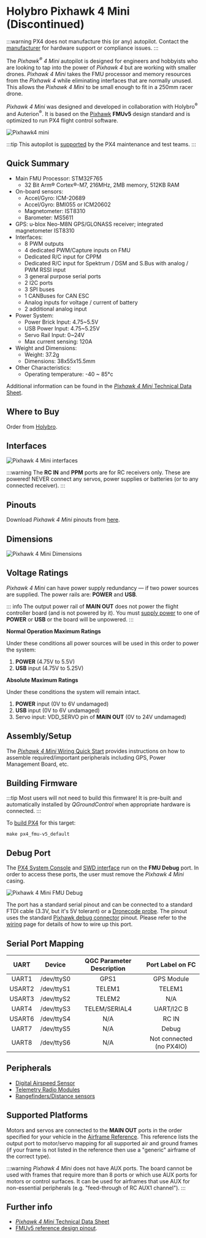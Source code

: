 # Holybro Pixhawk 4 Mini (Discontinued)

:::warning
PX4 does not manufacture this (or any) autopilot.
Contact the [manufacturer](https://holybro.com/) for hardware support or compliance issues.
:::

The _Pixhawk<sup>&reg;</sup> 4 Mini_ autopilot is designed for engineers and hobbyists who are looking to tap into the power of _Pixhawk 4_ but are working with smaller drones.
_Pixhawk 4 Mini_ takes the FMU processor and memory resources from the _Pixhawk 4_ while eliminating interfaces that are normally unused.
This allows the _Pixhawk 4 Mini_ to be small enough to fit in a 250mm racer drone.

_Pixhawk 4 Mini_ was designed and developed in collaboration with Holybro<sup>&reg;</sup> and Auterion<sup>&reg;</sup>.
It is based on the [Pixhawk](https://pixhawk.org/) **FMUv5** design standard and is optimized to run PX4 flight control software.

![Pixhawk4 mini](../../assets/flight_controller/pixhawk4mini/pixhawk4mini_iso_1.png)

:::tip
This autopilot is [supported](../flight_controller/autopilot_pixhawk_standard.md) by the PX4 maintenance and test teams.
:::

## Quick Summary

- Main FMU Processor: STM32F765
  - 32 Bit Arm® Cortex®-M7, 216MHz, 2MB memory, 512KB RAM
- On-board sensors:
  - Accel/Gyro: ICM-20689
  - Accel/Gyro: BMI055 or ICM20602
  - Magnetometer: IST8310
  - Barometer: MS5611
- GPS: u-blox Neo-M8N GPS/GLONASS receiver; integrated magnetometer IST8310
- Interfaces:
  - 8 PWM outputs
  - 4 dedicated PWM/Capture inputs on FMU
  - Dedicated R/C input for CPPM
  - Dedicated R/C input for Spektrum / DSM and S.Bus with analog / PWM RSSI input
  - 3 general purpose serial ports
  - 2 I2C ports
  - 3 SPI buses
  - 1 CANBuses for CAN ESC
  - Analog inputs for voltage / current of battery
  - 2 additional analog input
- Power System:
  - Power Brick Input: 4.75~5.5V
  - USB Power Input: 4.75~5.25V
  - Servo Rail Input: 0~24V
  - Max current sensing: 120A
- Weight and Dimensions:
  - Weight: 37.2g
  - Dimensions: 38x55x15.5mm
- Other Characteristics:
  - Operating temperature: -40 ~ 85°c

Additional information can be found in the [_Pixhawk 4 Mini_ Technical Data Sheet](https://github.com/PX4/PX4-user_guide/raw/v1.15/assets/flight_controller/pixhawk4mini/pixhawk4mini_technical_data_sheet.pdf).

## Where to Buy

Order from [Holybro](https://holybro.com/collections/autopilot-flight-controllers/products/pixhawk4-mini).

## Interfaces

![Pixhawk 4 Mini interfaces](../../assets/flight_controller/pixhawk4mini/pixhawk4mini_interfaces.png)

:::warning
The **RC IN** and **PPM** ports are for RC receivers only. These are powered! NEVER connect any servos, power supplies or batteries (or to any connected receiver).
:::

## Pinouts

Download _Pixhawk 4 Mini_ pinouts from [here](https://github.com/PX4/PX4-user_guide/raw/v1.15/assets/flight_controller/pixhawk4mini/pixhawk4mini_pinouts.pdf).

## Dimensions

![Pixhawk 4 Mini Dimensions](../../assets/flight_controller/pixhawk4mini/pixhawk4mini_dimensions.png)

## Voltage Ratings

_Pixhawk 4 Mini_ can have power supply redundancy — if two power sources are supplied. The power rails are: **POWER** and **USB**.

::: info
The output power rail of **MAIN OUT** does not power the flight controller board (and is not powered by it).
You must [supply power](../assembly/quick_start_pixhawk4_mini.md#power) to one of **POWER** or **USB** or the board will be unpowered.
:::

**Normal Operation Maximum Ratings**

Under these conditions all power sources will be used in this order to power the system:

1. **POWER** (4.75V to 5.5V)
1. **USB** input (4.75V to 5.25V)

**Absolute Maximum Ratings**

Under these conditions the system will remain intact.

1. **POWER** input (0V to 6V undamaged)
1. **USB** input (0V to 6V undamaged)
1. Servo input: VDD_SERVO pin of **MAIN OUT** (0V to 24V undamaged)

## Assembly/Setup

The [_Pixhawk 4 Mini_ Wiring Quick Start](../assembly/quick_start_pixhawk4_mini.md) provides instructions on how to assemble required/important peripherals including GPS, Power Management Board, etc.

## Building Firmware

:::tip
Most users will not need to build this firmware!
It is pre-built and automatically installed by _QGroundControl_ when appropriate hardware is connected.
:::

To [build PX4](../dev_setup/building_px4.md) for this target:

```
make px4_fmu-v5_default
```

## Debug Port

The [PX4 System Console](../debug/system_console.md) and [SWD interface](../debug/swd_debug.md) run on the **FMU Debug** port.
In order to access these ports, the user must remove the _Pixhawk 4 Mini_ casing.

![Pixhawk 4 Mini FMU Debug](../../assets/flight_controller/pixhawk4mini/pixhawk4mini_fmu_debug.png)

The port has a standard serial pinout and can be connected to a standard FTDI cable (3.3V, but it's 5V tolerant) or a [Dronecode probe](https://kb.zubax.com/display/MAINKB/Dronecode+Probe+documentation). The pinout uses the standard [Pixhawk debug connector](https://github.com/pixhawk/Pixhawk-Standards/blob/master/DS-009%20Pixhawk%20Connector%20Standard.pdf) pinout. Please refer to the [wiring](../debug/system_console.md) page for details of how to wire up this port.

## Serial Port Mapping

|  UART  |   Device   | QGC Parameter Description |     Port Label on FC     |
| :----: | :--------: | :-----------------------: | :----------------------: |
| UART1  | /dev/ttyS0 |           GPS1            |        GPS Module        |
| USART2 | /dev/ttyS1 |          TELEM1           |          TELEM1          |
| USART3 | /dev/ttyS2 |          TELEM2           |           N/A            |
| UART4  | /dev/ttyS3 |       TELEM/SERIAL4       |        UART/l2C B        |
| USART6 | /dev/ttyS4 |            N/A            |          RC IN           |
| UART7  | /dev/ttyS5 |            N/A            |          Debug           |
| UART8  | /dev/ttyS6 |            N/A            | Not connected (no PX4IO) |

## Peripherals

- [Digital Airspeed Sensor](https://holybro.com/products/digital-air-speed-sensor)
- [Telemetry Radio Modules](../telemetry/index.md)
- [Rangefinders/Distance sensors](../sensor/rangefinders.md)

## Supported Platforms

Motors and servos are connected to the **MAIN OUT** ports in the order specified for your vehicle in the [Airframe Reference](../airframes/airframe_reference.md).
This reference lists the output port to motor/servo mapping for all supported air and ground frames (if your frame is not listed in the reference then use a "generic" airframe of the correct type).

:::warning
_Pixhawk 4 Mini_ does not have AUX ports.
The board cannot be used with frames that require more than 8 ports or which use AUX ports for motors or control surfaces.
It can be used for airframes that use AUX for non-essential peripherals (e.g. "feed-through of RC AUX1 channel").
:::

## Further info

- [_Pixhawk 4 Mini_ Technical Data Sheet](https://github.com/PX4/PX4-user_guide/raw/v1.15/assets/flight_controller/pixhawk4mini/pixhawk4mini_technical_data_sheet.pdf)
- [FMUv5 reference design pinout](https://docs.google.com/spreadsheets/d/1-n0__BYDedQrc_2NHqBenG1DNepAgnHpSGglke-QQwY/edit#gid=912976165).
